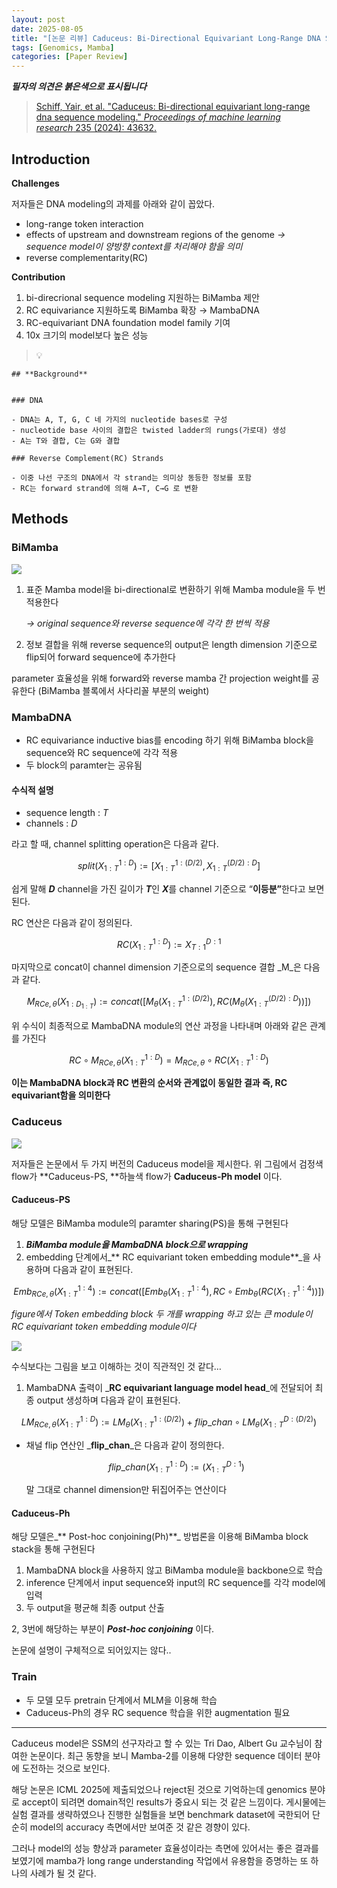 ```yaml
---
layout: post
date: 2025-08-05
title: "[논문 리뷰] Caduceus: Bi-Directional Equivariant Long-Range DNA Sequence Modeling"
tags: [Genomics, Mamba]
categories: [Paper Review]
---
```


<span class="notion-red">_**필자의 의견은 붉은색으로 표시됩니다**_</span>


> [Schiff, Yair, et al. "Caduceus: Bi-directional equivariant long-range dna sequence modeling." ](https://pmc.ncbi.nlm.nih.gov/articles/PMC12189541/)[_Proceedings of machine learning research_](https://pmc.ncbi.nlm.nih.gov/articles/PMC12189541/)[ 235 (2024): 43632.](https://pmc.ncbi.nlm.nih.gov/articles/PMC12189541/)



## Introduction


**Challenges**


저자들은 DNA modeling의 과제를 아래와 같이 꼽았다.

- long-range token interaction
- effects of upstream and downstream regions of the genome 
_→ sequence model이 양방향 context를 처리해야 함을 의미_
- reverse complementarity(RC)

**Contribution**

1. bi-direcrional sequence modeling 지원하는 BiMamba 제안
1. RC equivariance 지원하도록 BiMamba 확장 → MambaDNA
1. RC-equivariant DNA foundation model family 기여
1. 10x 크기의 model보다 높은 성능

> 💡 


	## **Background**


	### DNA

	- DNA는 A, T, G, C 네 가지의 nucleotide bases로 구성
	- nucleotide base 사이의 결합은 twisted ladder의 rungs(가로대) 생성
	- A는 T와 결합, C는 G와 결합

	### Reverse Complement(RC) Strands

	- 이중 나선 구조의 DNA에서 각 strand는 의미상 동등한 정보를 포함
	- RC는 forward strand에 의해 A→T, C→G 로 변환


## Methods



### BiMamba


![](https://prod-files-secure.s3.us-west-2.amazonaws.com/542b861c-36a8-4051-84e5-8804b6728dba/2c247d59-7815-4980-99f0-8f0d21f445a7/image.png?X-Amz-Algorithm=AWS4-HMAC-SHA256&X-Amz-Content-Sha256=UNSIGNED-PAYLOAD&X-Amz-Credential=ASIAZI2LB466TK2PCYFS%2F20251002%2Fus-west-2%2Fs3%2Faws4_request&X-Amz-Date=20251002T032149Z&X-Amz-Expires=3600&X-Amz-Security-Token=IQoJb3JpZ2luX2VjEIr%2F%2F%2F%2F%2F%2F%2F%2F%2F%2FwEaCXVzLXdlc3QtMiJGMEQCIBtMjOWU7WjHHRxnNTOP%2BuAu83IaZ4PbSF%2BE2p9CYJNJAiAiP85CPb51BEnTohRD25aft3KMdyMRq7%2F%2FOWwp0ZqZZCr%2FAwgjEAAaDDYzNzQyMzE4MzgwNSIMYO20VPx%2B%2FGLgFmZhKtwDbjmE%2F62Ti55zGHd6emsl7CsaezSiSDBDsy7bJk%2BltxaYJVz3fFEdOe1JeJxWT%2B5fYb0OOZ1HwZ6dTfXasGZN%2BfVIBh8Uz5xKeD%2FV3o9vFba601nzdvlECwuGyG%2BqrsdPEiJRboo7wn6jJpy6xqfdVgOirB2oVN0wBsBaMtnU6OWWMdLcqCpHFGlH1jzduFqNLdynFc61ew26f4NwlKefQGNrSde9Grl%2Bwum3OMrPvmz3cwGxReiw%2FQ4nj7%2FPAYhcQ4sqP6w40JHpOcO2u5JlRvEs5WzPSFiNRax6SYFFirBFoRoIYWNEgaoLCOw24F3cns6m2k0J4GeJGD1PkX9ku3XxJYV58%2B%2FRwoXeCn9pPmFeTWHWbnzVd7xGynKggVkvAJF%2F%2Bg6PxUzBOtT72BsnFrB3%2BiLHnOcaINEuElBvGZTWGYdneH9NqGchofifvlvVI1lo8Zn9aPuYsB2yPr1ybO0aC7rrnZN2IYbw2OECuPGgDtyD9s%2BOchdnidGo141WrtNoC2ssHfKV2%2F0%2BJi%2FvhIqUKbekoFfak210jR18q1R1AtqAw6iLEx%2By7jmKwDGCp8bhiFTdv4Qx%2FYKFA1cbT3RPa8YbhN8J07E1D4CNBc77ZeIwYuUPBLr23d0wtsD3xgY6pgHTwZIfKC2bL5ccGaHWnk1wouc8KyslUntVzFAPkVsmtlJYfw886L9NbMmIHTKTE5zoEhOwxmUEDtmPLpUq6afE5PjDFLbytDAiqyvrXO3sJ75IKIX2AB0OhRg4u33JiSXMlBYIIbPsyYWEjwgtrUfImuOVmEmSijQ6ECWLZkqA%2BlYrybSneah84DvcmdO8vzyFP4gjvck11bQMYCtBtdE4i0C%2FLuqp&X-Amz-Signature=39a016654d0b4cb6a9effcfe334d7edd3129d9eed32c8f54990cd36f3cdff2f1&X-Amz-SignedHeaders=host&x-amz-checksum-mode=ENABLED&x-id=GetObject)

1. 표준 Mamba model을 bi-directional로 변환하기 위해 Mamba module을 두 번 적용한다

	_→ original sequence와 reverse sequence에 각각 한 번씩 적용_

1. 정보 결합을 위해 reverse sequence의 output은 length dimension 기준으로 flip되어 forward sequence에 추가한다

parameter 효율성을 위해 forward와 reverse mamba 간 projection weight를 공유한다 (BiMamba 블록에서 사다리꼴 부분의 weight)



### MambaDNA

- RC equivariance inductive bias를 encoding 하기 위해 BiMamba block을 sequence와 RC sequence에 각각 적용
- 두 block의 paramter는 공유됨


#### 수식적 설명

- sequence length : _T_
- channels : _D_

라고 할 때,  channel splitting operation은 다음과 같다.


$$
split(X^{1:D}_{1:T}):=[X^{1:(D/2)}_{1:T},X^{(D/2):D}_{1:T}]
$$


<span class="notion-red">쉽게 말해 </span><span class="notion-red">_**D**_</span><span class="notion-red"> channel을 가진 길이가 </span><span class="notion-red">_**T**_</span><span class="notion-red">인 </span><span class="notion-red">_**X**_</span><span class="notion-red">를 channel 기준으로 “</span><span class="notion-red">**이등분”**</span><span class="notion-red">한다고 보면 된다.</span>


RC 연산은 다음과 같이 정의된다.


$$
RC(X^{1:D}_{1:T}):=X^{D:1}_{T:1}
$$


마지막으로 concat이 channel dimension 기준으로의 sequence 결합 _M_은 다음과 같다.


$$
M_{RCe,\theta}(X_{1:D_{1:T}}):=concat([M_{\theta}(X^{1:(D/2)}_{1:T}),RC(M_{\theta}(X^{(D/2):D}_{1:T}))])
$$


위 수식이 최종적으로 MambaDNA module의 연산 과정을 나타내며 아래와 같은 관계를 가진다


$$
RC\circ M_{RCe,\theta}(X^{1:D}_{1:T}) = M_{RCe,\theta} \circ RC(X^{1:D}_{1:T})
$$


**이는 MambaDNA block과 RC 변환의 순서와 관계없이 동일한 결과 즉, RC equivariant함을 의미한다**



### Caduceus


![](https://prod-files-secure.s3.us-west-2.amazonaws.com/542b861c-36a8-4051-84e5-8804b6728dba/f94a60d7-8145-473b-aef9-7c68d3ec604a/image.png?X-Amz-Algorithm=AWS4-HMAC-SHA256&X-Amz-Content-Sha256=UNSIGNED-PAYLOAD&X-Amz-Credential=ASIAZI2LB466TK2PCYFS%2F20251002%2Fus-west-2%2Fs3%2Faws4_request&X-Amz-Date=20251002T032149Z&X-Amz-Expires=3600&X-Amz-Security-Token=IQoJb3JpZ2luX2VjEIr%2F%2F%2F%2F%2F%2F%2F%2F%2F%2FwEaCXVzLXdlc3QtMiJGMEQCIBtMjOWU7WjHHRxnNTOP%2BuAu83IaZ4PbSF%2BE2p9CYJNJAiAiP85CPb51BEnTohRD25aft3KMdyMRq7%2F%2FOWwp0ZqZZCr%2FAwgjEAAaDDYzNzQyMzE4MzgwNSIMYO20VPx%2B%2FGLgFmZhKtwDbjmE%2F62Ti55zGHd6emsl7CsaezSiSDBDsy7bJk%2BltxaYJVz3fFEdOe1JeJxWT%2B5fYb0OOZ1HwZ6dTfXasGZN%2BfVIBh8Uz5xKeD%2FV3o9vFba601nzdvlECwuGyG%2BqrsdPEiJRboo7wn6jJpy6xqfdVgOirB2oVN0wBsBaMtnU6OWWMdLcqCpHFGlH1jzduFqNLdynFc61ew26f4NwlKefQGNrSde9Grl%2Bwum3OMrPvmz3cwGxReiw%2FQ4nj7%2FPAYhcQ4sqP6w40JHpOcO2u5JlRvEs5WzPSFiNRax6SYFFirBFoRoIYWNEgaoLCOw24F3cns6m2k0J4GeJGD1PkX9ku3XxJYV58%2B%2FRwoXeCn9pPmFeTWHWbnzVd7xGynKggVkvAJF%2F%2Bg6PxUzBOtT72BsnFrB3%2BiLHnOcaINEuElBvGZTWGYdneH9NqGchofifvlvVI1lo8Zn9aPuYsB2yPr1ybO0aC7rrnZN2IYbw2OECuPGgDtyD9s%2BOchdnidGo141WrtNoC2ssHfKV2%2F0%2BJi%2FvhIqUKbekoFfak210jR18q1R1AtqAw6iLEx%2By7jmKwDGCp8bhiFTdv4Qx%2FYKFA1cbT3RPa8YbhN8J07E1D4CNBc77ZeIwYuUPBLr23d0wtsD3xgY6pgHTwZIfKC2bL5ccGaHWnk1wouc8KyslUntVzFAPkVsmtlJYfw886L9NbMmIHTKTE5zoEhOwxmUEDtmPLpUq6afE5PjDFLbytDAiqyvrXO3sJ75IKIX2AB0OhRg4u33JiSXMlBYIIbPsyYWEjwgtrUfImuOVmEmSijQ6ECWLZkqA%2BlYrybSneah84DvcmdO8vzyFP4gjvck11bQMYCtBtdE4i0C%2FLuqp&X-Amz-Signature=60b878e43d4553c423a93950a6e8d6750350596ffe70396c654f33dcd34d5b82&X-Amz-SignedHeaders=host&x-amz-checksum-mode=ENABLED&x-id=GetObject)


저자들은 논문에서 두 가지 버전의 Caduceus model을 제시한다. 위 그림에서 검정색 flow가 **Caduceus-PS, **하늘색 flow가 **Caduceus-Ph model** 이다.



#### Caduceus-PS


해당 모델은 BiMamba module의 paramter sharing(PS)을 통해 구현된다

1. _**BiMamba module을 MambaDNA block으로 wrapping**_
1. embedding 단계에서_** RC equivariant token embedding module**_을 사용하며 다음과 같이 표현된다.

$$
Emb_{RCe,\theta}(X^{1:4}_{1:T}):=concat([Emb_{\theta}(X^{1:4}_{1:T}),RC \circ Emb_{\theta}(RC(X^{1:4}_{1:T}))])
$$


_figure에서 Token embedding block 두 개를 wrapping 하고 있는 큰 module이 RC equivariant token embedding module이다_


![](https://prod-files-secure.s3.us-west-2.amazonaws.com/542b861c-36a8-4051-84e5-8804b6728dba/b175e4da-71eb-4e91-8c23-a06dabe673c9/image.png?X-Amz-Algorithm=AWS4-HMAC-SHA256&X-Amz-Content-Sha256=UNSIGNED-PAYLOAD&X-Amz-Credential=ASIAZI2LB466TK2PCYFS%2F20251002%2Fus-west-2%2Fs3%2Faws4_request&X-Amz-Date=20251002T032149Z&X-Amz-Expires=3600&X-Amz-Security-Token=IQoJb3JpZ2luX2VjEIr%2F%2F%2F%2F%2F%2F%2F%2F%2F%2FwEaCXVzLXdlc3QtMiJGMEQCIBtMjOWU7WjHHRxnNTOP%2BuAu83IaZ4PbSF%2BE2p9CYJNJAiAiP85CPb51BEnTohRD25aft3KMdyMRq7%2F%2FOWwp0ZqZZCr%2FAwgjEAAaDDYzNzQyMzE4MzgwNSIMYO20VPx%2B%2FGLgFmZhKtwDbjmE%2F62Ti55zGHd6emsl7CsaezSiSDBDsy7bJk%2BltxaYJVz3fFEdOe1JeJxWT%2B5fYb0OOZ1HwZ6dTfXasGZN%2BfVIBh8Uz5xKeD%2FV3o9vFba601nzdvlECwuGyG%2BqrsdPEiJRboo7wn6jJpy6xqfdVgOirB2oVN0wBsBaMtnU6OWWMdLcqCpHFGlH1jzduFqNLdynFc61ew26f4NwlKefQGNrSde9Grl%2Bwum3OMrPvmz3cwGxReiw%2FQ4nj7%2FPAYhcQ4sqP6w40JHpOcO2u5JlRvEs5WzPSFiNRax6SYFFirBFoRoIYWNEgaoLCOw24F3cns6m2k0J4GeJGD1PkX9ku3XxJYV58%2B%2FRwoXeCn9pPmFeTWHWbnzVd7xGynKggVkvAJF%2F%2Bg6PxUzBOtT72BsnFrB3%2BiLHnOcaINEuElBvGZTWGYdneH9NqGchofifvlvVI1lo8Zn9aPuYsB2yPr1ybO0aC7rrnZN2IYbw2OECuPGgDtyD9s%2BOchdnidGo141WrtNoC2ssHfKV2%2F0%2BJi%2FvhIqUKbekoFfak210jR18q1R1AtqAw6iLEx%2By7jmKwDGCp8bhiFTdv4Qx%2FYKFA1cbT3RPa8YbhN8J07E1D4CNBc77ZeIwYuUPBLr23d0wtsD3xgY6pgHTwZIfKC2bL5ccGaHWnk1wouc8KyslUntVzFAPkVsmtlJYfw886L9NbMmIHTKTE5zoEhOwxmUEDtmPLpUq6afE5PjDFLbytDAiqyvrXO3sJ75IKIX2AB0OhRg4u33JiSXMlBYIIbPsyYWEjwgtrUfImuOVmEmSijQ6ECWLZkqA%2BlYrybSneah84DvcmdO8vzyFP4gjvck11bQMYCtBtdE4i0C%2FLuqp&X-Amz-Signature=974f79a990f728bdc1dd405268a17d37910b4955b6ac396b81a1fb0b16148d05&X-Amz-SignedHeaders=host&x-amz-checksum-mode=ENABLED&x-id=GetObject)


<span class="notion-red">수식보다는 그림을 보고 이해하는 것이 직관적인 것 같다…</span>

1. MambaDNA 출력이 _**RC equivariant language model head**_에 전달되어 최종 output 생성하며 다음과 같이 표현된다.

$$
LM_{RCe,\theta}(X^{1:D}_{1:T}):= LM_{\theta}(X^{1:(D/2)}_{1:T})+flip\_chan\circ LM_{\theta}(X^{D:(D/2)}_{1:T})
$$

- 채널 flip 연산인 _**flip\_chan**_은 다음과 같이 정의한다.

	$$
	flip\_chan(X^{1:D}_{1:T}):=(X^{D:1}_{1:T})
	$$


	말 그대로 channel dimension만 뒤집어주는 연산이다



#### Caduceus-Ph


해당 모델은_** Post-hoc conjoining(Ph)**_ 방법론을 이용해 BiMamba block stack을 통해 구현된다

1. MambaDNA block을 사용하지 않고 BiMamba module을 backbone으로 학습
1. inference 단계에서 input sequence와 input의 RC sequence를 각각 model에 입력
1. 두 output을 평균해 최종 output 산출

2, 3번에 해당하는 부분이 _**Post-hoc conjoining**_ 이다.


<span class="notion-red">논문에 설명이 구체적으로 되어있지는 않다..</span>



### Train

- 두 모델 모두 pretrain 단계에서 MLM을 이용해 학습
- Caduceus-Ph의 경우 RC sequence 학습을 위한 augmentation 필요

---


<span class="notion-red">Caduceus model은 SSM의 선구자라고 할 수 있는 Tri Dao, Albert Gu 교수님이 참여한 논문이다. 최근 동향을 보니 Mamba-2를 이용해 다양한 sequence 데이터 분야에 도전하는 것으로 보인다.</span>


<span class="notion-red">해당 논문은 ICML 2025에 제출되었으나 reject된 것으로 기억하는데 genomics 분야로 accept이 되려면 domain적인 results가 중요시 되는 것 같은 느낌이다. 게시물에는 실험 결과를 생략하였으나 진행한 실험들을 보면 benchmark dataset에 국한되어 단순히 model의 accuracy 측면에서만 보여준 것 같은 경향이 있다.</span>


<span class="notion-red">그러나 model의 성능 향상과 parameter 효율성이라는 측면에 있어서는 좋은 결과를 보였기에 mamba가 long range understanding 작업에서 유용함을 증명하는 또 하나의 사례가 될 것 같다.</span>

